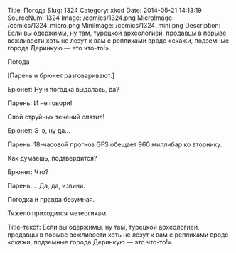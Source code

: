Title: Погода 
Slug: 1324 
Category: xkcd 
Date: 2014-05-21 14:13:19 
SourceNum: 1324 
Image: /comics/1324.png 
MicroImage: /comics/1324_micro.png 
MiniImage: /comics/1324_mini.png 
Description: Если вы одержимы, ну там, турецкой археологией, продавцы в порыве вежливости хоть не лезут к вам с репликами вроде «скажи, подземные города Деринкую — это что-то!». 

Погода

[Парень и брюнет разговаривают.]

Брюнет: Ну и погодка выдалась, да?

Парень: И не говори!

Слой струйных течений _спятил_!

Брюнет: Э-э, ну да...

Парень: 18-часовой прогноз GFS обещает 960 миллибар ко вторнику.

Как думаешь, подтвердится?

Брюнет: Что?

Парень: ...Да, да, извини.

Погодка и правда безумная.

Тяжело приходится метеогикам.

Title-текст: Если вы одержимы, ну там, турецкой археологией, продавцы в порыве вежливости хоть не лезут к вам с репликами вроде «скажи, подземные города Деринкую — это что-то!».